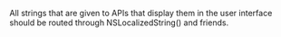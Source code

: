 All strings that are given to APIs that display them in the user interface should be routed through NSLocalizedString() and friends.
